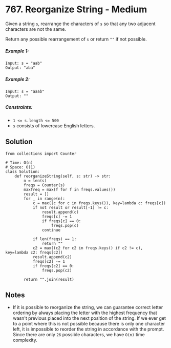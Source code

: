 # 767. Reorganize String - Medium

Given a string `s`, rearrange the characters of `s` so that any two adjacent characters are not the same.

Return any possible rearrangement of `s` or return `""` if not possible.

##### Example 1:

```
Input: s = "aab"
Output: "aba"
```

##### Example 2:

```
Input: s = "aaab"
Output: ""
```

##### Constraints:

- `1 <= s.length <= 500`
- `s` consists of lowercase English letters.

## Solution

```
from collections import Counter

# Time: O(n)
# Space: O(1)
class Solution:
    def reorganizeString(self, s: str) -> str:
        n = len(s)
        freqs = Counter(s)
        maxfreq = max(f for f in freqs.values())
        result = []
        for _ in range(n):
            c = max((c for c in freqs.keys()), key=lambda c: freqs[c])
            if not result or result[-1] != c:
                result.append(c)
                freqs[c] -= 1
                if freqs[c] == 0:
                    freqs.pop(c)
                continue
                
            if len(freqs) == 1:
                return ""
            c2 = max((c2 for c2 in freqs.keys() if c2 != c), key=lambda c2: freqs[c2])
            result.append(c2)
            freqs[c2] -= 1
            if freqs[c2] == 0:
                freqs.pop(c2)

        return "".join(result)
```

## Notes
- If it is possible to reorganize the string, we can guarantee correct letter ordering by always placing the letter with the highest frequency that wasn't previous placed into the next position of the string. If we ever get to a point where this is not possible because there is only one character left, it is impossible to reorder the string in accordance with the prompt. Since there are only `26` possible characters, we have `O(n)` time complexity.